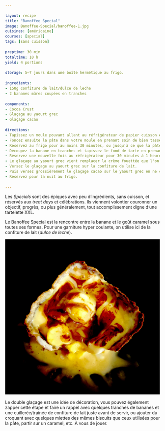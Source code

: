```yaml
---

layout: recipe
title: "Banoffee Special"
image: Banoffee-Special/banoffee-1.jpg
cuisines: [américaine]
courses: [special]
tags: [sans cuisson]

preptime: 30 min
totaltime: 10 h 
yield: 4 portions

storage: 5–7 jours dans une boîte hermétique au frigo.

ingredients:
- 150g confiture de lait/dulce de leche
- 2 bananes mûres coupées en tranches

components:
- Cocoa Crust
- Glaçage au yaourt grec
- Glaçage cacao

directions:
- Tapissez un moule pouvant allant au réfrigérateur de papier cuisson en minimisant au maximum les plis.
- Foncez ensuite la pâte dans votre moule en prenant soin de bien tasser la base et les bords. Les bords doivent être suffisamment hauts pour accueillir le fourrage et le glaçage.
- Réservez au frigo pour au moins 30 minutes, ou jusqu'à ce que la pâte soit solide au toucher.
- Découpez la banane en tranches et tapissez le fond de tarte en prenant bien soin de napper chaque couche de confiture de lait pour combler les espaces. Pour encore plus de gourmandise vous pouvez caraméliser les tranches de banane à la poêle. 
- Réservez une nouvelle fois au réfrigérateur pour 30 minutes à 1 heure, où jusqu'à ce que la confiture de lait ait suffisamment épaissi.
- Le glaçage au yaourt grec vient remplacer la crème fouettée que l'on retrouve en général dans la recette des Banoffee Pies. Ça évite la prise de tête de la montée en chantilly, d'autant plus avec une si petite quantité. 
- Versez le glaçage au yaourt grec sur la confiture de lait.
- Puis versez grossièrement le glaçage cacao sur le yaourt grec en ne cherchant pas à le recouvrir en entier puis, à l'aide d'une pointe, tracez des traits en travers de cette couche pour créer une décoration. 
- Réservez pour la nuit au frigo.

---
```


Les <i lang="en">Specials</i> sont des épiques avec peu d’ingrédients, sans cuisson, et réservés aux <i lang="en">treat days</i> et célébrations. Ils viennent volontier couronner un objectif, progrès, ou plus généralement, tout accomplissement digne d’une tartelette XXL.

Le Banoffee Special est la rencontre entre la banane et le goût caramel sous toutes ses formes. Pour une garniture hyper coulante, on utilise ici de la confiture de lait (<i lang="es">dulce de leche</i>).

![Le fourrage au beurre de cacahuète](../images/Banoffee-Special/banoffee-2.jpg)

Le double glaçage est une idée de décoration, vous pouvez également zapper cette étape et faire un rappel avec quelques tranches de bananes et une cuillerée/traînée de confiture de lait juste avant de servir, ou ajouter du croquant avec quelques miettes des mêmes biscuits que ceux utilisées pour la pâte, partir sur un caramel, etc. À vous de jouer.